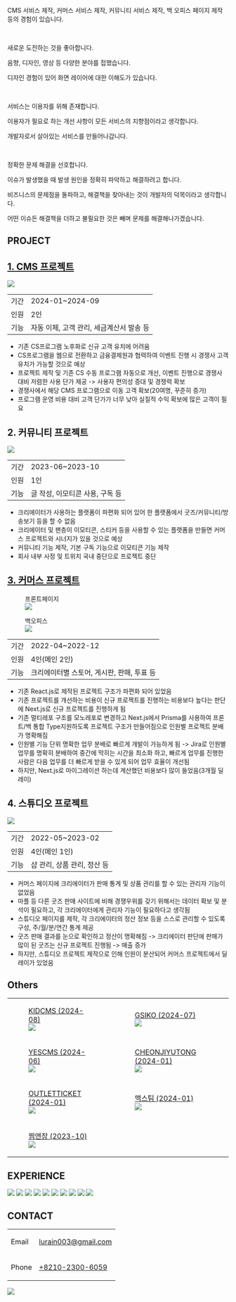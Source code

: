 <article>
<p>CMS 서비스 제작, 커머스 서비스 제작, 커뮤니티 서비스 제작, 백 오피스 페이지 제작 등의 경험이 있습니다.</p>
<br/>
<p>새로운 도전하는 것을 좋아합니다.</p>
<p>음향, 디자인, 영상 등 다양한 분야를 접했습니다.</p>
<p>디자인 경험이 있어 화면 레이어에 대한 이해도가 있습니다.</p>
<br/>
<p>서비스는 이용자를 위해 존재합니다.</p>
<p>이용자가 필요로 하는 개선 사항이 모든 서비스의 지향점이라고 생각합니다.</p>
<p>개발자로서 살아있는 서비스를 만들어나갑니다.</p>
<br/>
<p>정확한 문제 해결을 선호합니다.</p>
<p>이슈가 발생했을 때 발생 원인을 정확히 파악하고 해결하려고 합니다.</p>
<p>비즈니스의 문제점을 돌파하고, 해결책을 찾아내는 것이 개발자의 덕목이라고 생각합니다.</p>
<p>어떤 이슈든 해결책을 더하고 불필요한 것은 빼며 문제를 해결해나가겠습니다.</p>
</article>
<article>
  <h1>PROJECT</h1>
  <h2><a href="https://ai.yescms.com/">1. CMS 프로젝트</a></h2>
  <img src="https://github.com/user-attachments/assets/bc6d9496-64c4-40e4-aec1-c61e41747bce" />
  <table>
    <tbody>
      <tr>
        <td>
          기간
        </td>
        <td>
          2024-01~2024-09
        </td>
      </tr>
      <tr>
        <td>
          인원
        </td>
        <td>
          2인
        </td>
      </tr>
      <tr>
        <td>
          기능
        </td>
        <td>
          자동 이체, 고객 관리, 세금계산서 발송 등
        </td>
      </tr>
    </tbody>
  </table>
  <ul>
    <!--문제 정의-->
    <li>기존 CS프로그램 노후화로 신규 고객 유치에 어려움</li>
    <!--가설 수립-->
    <li>CS프로그램을 웹으로 전환하고 금융결제원과 협력하여 이벤트 진행 시 경쟁사 고객 유치가 가능할 것으로 예상</li>
    <!--액션 및 검증-->
    <li>프로젝트 제작 및 기존 CS 수동 프로그램 자동으로 개선, 이벤트 진행으로 경쟁사 대비 저렴한 사용 단가 제공 -> 사용자 편의성 증대 및 경쟁력 확보</li>
    <!--결과-->
    <li>경쟁사에서 해당 CMS 프로그램으로 이동 고객 확보(20여명, 꾸준히 증가)</li>
    <li>프로그램 운영 비용 대비 고객 단가가 너무 낮아 실질적 수익 확보에 많은 고객이 필요</li>
  </ul>
  <h2>2. 커뮤니티 프로젝트</h2>
  <img src="https://github.com/user-attachments/assets/06cb8195-b1b0-4ccc-a80d-6f1326754d37" />
  <table>
    <tbody>
      <tr>
        <td>
          기간
        </td>
        <td>
          2023-06~2023-10
        </td>
      </tr>
      <tr>
        <td>
          인원
        </td>
        <td>
          1인
        </td>
      </tr>
      <tr>
        <td>
          기능
        </td>
        <td>
          글 작성, 이모티콘 사용, 구독 등
        </td>
      </tr>
    </tbody>
  </table>
  <ul>
    <!--문제 정의-->
    <li>크리에이터가 사용하는 플랫폼이 파편화 되어 있어 한 플랫폼에서 굿즈/커뮤니티/방송보기 등을 할 수 없음</li>
    <!--가설 수립-->
    <li>크리에이터 및 팬층이 이모티콘, 스티커 등을 사용할 수 있는 플랫폼을 만들면 커머스 프로젝트와 시너지가 있을 것으로 예상</li>
    <!--액션 및 검증-->
    <li>커뮤니티 기능 제작, 기본 구독 기능으로 이모티콘 기능 제작</li>
    <!--결과-->
    <li>회사 내부 사정 및 트위치 국내 중단으로 프로젝트 중단</li>
  </ul>
  <h2><a href="https://www.shopfanpick.com/">3. 커머스 프로젝트</a></h2>
  <figure>
    <figcaption>
      프론트페이지
    </figcaption>
    <img src="https://github.com/user-attachments/assets/fb29ae9b-5b16-46d3-ae5b-6afecfd6abb2"/>
  </figure>
  <figure>
    <figcaption>
      백오피스
    </figcaption>
    <img src="https://github.com/user-attachments/assets/57ef7a81-53b2-40f6-955b-5532340fca5d"/>
  </figure>
  <table>
    <tbody>
      <tr>
        <td>
          기간
        </td>
        <td>
          2022-04~2022-12
        </td>
      </tr>
      <tr>
        <td>
          인원
        </td>
        <td>
          4인(메인 2인)
        </td>
      </tr>
      <tr>
        <td>
          기능
        </td>
        <td>
          크리에이터별 스토어, 게시판, 판매, 투표 등
        </td>
      </tr>
    </tbody>
  </table>
  <ul>
    <!--문제 정의-->
    <li>기존 React.js로 제작된 프로젝트 구조가 파편화 되어 있었음</li>
    <!--가설 수립-->
    <li>기존 프로젝트를 개선하는 비용이 신규 프로젝트를 진행하는 비용보다 높다는 판단에 Next.js로 신규 프로젝트를 진행하게 됨</li>
    <!--액션 및 검증-->
    <li>기존 멀티레포 구조를 모노레포로 변경하고 Next.js에서 Prisma를 사용하여 프론트/백 통합 Type지원하도록 프로젝트 구조가 만들어짐으로 인원별 프로젝트 분배가 명확해짐</li>
    <!--결과-->
    <li>인원별 기능 단위 명확한 업무 분배로 빠르게 개발이 가능하게 됨 -> Jira로 인원별 업무를 명확히 분배하여 중간에 막히는 시간을 최소화 하고, 빠르게 업무를 진행한 사람은 다음 업무를 더 빠르게 받을 수 있게 되어 업무 효율이 개선됨</li>
    <li>하지만, Next.js로 마이그레이션 하는데 계산했던 비용보다 많이 들었음(3개월 딜레이)</li>
  </ul>
  <h2>4. 스튜디오 프로젝트</h2>
  <img src="https://github.com/user-attachments/assets/ba78ca89-bcec-4f20-8b04-a4aa5644f5bf" />
  <table>
    <tbody>
      <tr>
        <td>
          기간
        </td>
        <td>
          2022-05~2023-02
        </td>
      </tr>
      <tr>
        <td>
          인원
        </td>
        <td>
          4인(메인 1인)
        </td>
      </tr>
      <tr>
        <td>
          기능
        </td>
        <td>
          샵 관리, 상품 관리, 정산 등
        </td>
      </tr>
    </tbody>
  </table>
  <ul>
    <!--문제 정의-->
    <li>커머스 페이지에 크리에이터가 판매 통계 및 상품 관리를 할 수 있는 관리자 기능이 없었음</li>
    <!--가설 수립-->
    <li>마플 등 다른 굿즈 판매 사이트에 비해 경쟁우위를 갖기 위해서는 데이터 확보 및 분석이 필요하고, 각 크리에이터에게 관리자 기능이 필요하다고 생각됨</li>
    <!--액션 및 검증-->
    <li>스튜디오 페이지를 제작, 각 크리에이터의 정산 정보 등을 스스로 관리할 수 있도록 구성, 주/월/분/연간 통계 제공</li>
    <!--결과-->
    <li>굿즈 판매 결과를 눈으로 확인하고 정산이 명확해짐 -> 크리에이터 판단에 판매가 많이 된 굿즈는 신규 프로젝트 진행됨 -> 매출 증가</li>
    <li>하지만, 스튜디오 프로젝트 제작으로 인해 인원이 분산되어 커머스 프로젝트에서 딜레이가 있었음</li>
  </ul>
  <h2>Others</h2>
  <table>
    <tbody>
      <tr>
        <td>
          <figure>
            <figcaption>
              <a href="https://www.kidcms.com/">KIDCMS (2024-08)</a>
            </figcaption>
            <img src="https://github.com/user-attachments/assets/c2cb04ff-4329-42c2-b2a7-913a13eba73b" />
          </figure>
        </td>
        <td>
          <figure>
            <figcaption>
              <a href="https://gsiko.com/">GSIKO (2024-07)</a>
            </figcaption>
            <img src="https://github.com/user-attachments/assets/af4018e3-e26f-4ce6-a16f-cee6ff4de939" />
          </figure>
        </td>
      </tr>
      <tr>
        <td>
          <figure>
            <figcaption>
              <a href="https://yescms.com/">YESCMS (2024-06)</a>
            </figcaption>
            <img src="https://github.com/user-attachments/assets/eaa642c3-8e64-4398-875a-0ca3193b30c9" />
          </figure>
        </td>
        <td>
          <figure>
            <figcaption>
              <a href="https://cheonjiyutong.vercel.app/">CHEONJIYUTONG (2024-01)</a>
            </figcaption>
            <img src="https://github.com/user-attachments/assets/995c5f8b-89ad-4bcc-a8f6-469d39d68931" />
          </figure>
        </td>
      </tr>
      <tr>
        <td>
          <figure>
            <figcaption>
              <a href="https://outlet-ticket.vercel.app/">OUTLETTICKET (2024-01)</a>
            </figcaption>
            <img src="https://github.com/user-attachments/assets/7f6dd264-034c-425a-93e9-b12f32105d9d" />
          </figure>
        </td>
        <td>
          <figure>
            <figcaption>
              <a href="https://www.xn--b02b03n87n.com/">맥스팀 (2024-01)</a>
            </figcaption>
            <img src="https://github.com/user-attachments/assets/47fdd0b5-f060-4936-915d-31a2947e8283" />
          </figure>
        </td>
      </tr>
      <tr>
        <td>
          <figure>
            <figcaption>
              <a href="https://xn--ef5b84b66f.com/">찜앤장 (2023-10)</a>
            </figcaption>
            <img src="https://github.com/user-attachments/assets/2b5fec80-d26e-4e31-a5e4-56c19da5fcac" />
          </figure>
        </td>
      </tr>
    </tbody>
  </table>
</article>
<article>
  <h1>EXPERIENCE</h1>
  <p>
    <img src="https://img.shields.io/badge/Next.js-black?style=flat&logo=Next.js"/>
    <img src="https://img.shields.io/badge/Typescript-black?style=flat&logo=Typescript"/>
    <img src="https://img.shields.io/badge/React.js-black?style=flat&logo=React"/>
    <img src="https://img.shields.io/badge/Prisma-black?style=flat&logo=Prisma"/>
    <img src="https://img.shields.io/badge/TypeORM-black?style=flat&"/>
    <img src="https://img.shields.io/badge/ES6-black?style=flat&logo=Javascript"/>
    <img src="https://img.shields.io/badge/Tailwind.css-black?style=flat&logo=TailwindCss"/>
    <img src="https://img.shields.io/badge/Scss-black?style=flat&logo=sass"/>
    <img src="https://img.shields.io/badge/CSS3-black?style=flat&logo=CSS3"/>
    <img src="https://img.shields.io/badge/HTML5-black?style=flat&logo=HTML5" />
  </p>
</article>
<article>
  <h1>CONTACT</h1>
  <table>
    <tbody>
      <tr>
        <td>
          <p>Email</p>
        </td>
        <td>
          <a href="mailto:lurain003@gmail.com">lurain003@gmail.com</a>
        </td>
      </tr>
      <tr>
        <td>
          <p>Phone</p>
        </td>
        <td>
          <a href="tel:01023006059">+8210-2300-6059</a>
        </td>
      </tr>
    </tbody>
  </table>
</article>
<p>
  <a href="https://hits.seeyoufarm.com"><img src="https://hits.seeyoufarm.com/api/count/incr/badge.svg?url=https%3A%2F%2Fgithub.com%2FGrangbelrLurain&count_bg=%231F6237&title_bg=%23000000&icon=&icon_color=%23E7E7E7&title=hits&edge_flat=false"/></a>
</p>
